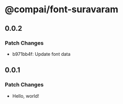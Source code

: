 # @compai/font-suravaram

## 0.0.2

### Patch Changes

- b971bb4f: Update font data

## 0.0.1

### Patch Changes

- Hello, world!
